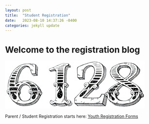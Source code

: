 ```yaml
---
layout: post
title:  "Student Registration"
date:   2023-08-10 14:37:26 -0400
categories: jekyll update
---
```

# Welcome to the registration blog
![6128](/_assets/images/6128.png)

Parent / Student Registration starts here: [Youth Registration Forms][FIRSTregforms]

[FIRSTregforms]: https://www.firstinspires.org/resource-library/youth-registration-system
